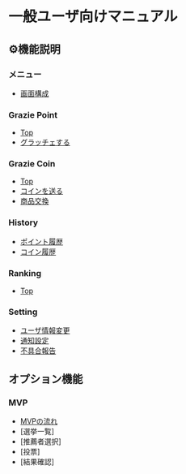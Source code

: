 # 一般ユーザ向けマニュアル

## ⚙️機能説明

### メニュー
- [画面構成](メニュー/menu01.md)

### Grazie Point
- [Top](GraziePoint/grazie01.md)
- [グラッチェする](GraziePoint/grazie02.md)

### Grazie Coin
- [Top](GrazieCoin/coin01.md)
- [コインを送る](GrazieCoin/coin02.md)
- [商品交換](GrazieCoin/coin03.md)

### History
- [ポイント履歴](History/history01.md)
- [コイン履歴](History/history02.md)

### Ranking
- [Top](Ranking/ranking01.md)

### Setting
- [ユーザ情報変更](Setting/setting01.md)
- [通知設定](Setting/setting02.md)
- [不具合報告](Setting/setting03.md)

## オプション機能

### MVP
- [MVPの流れ](../管理者機能/オプション機能/option02.md)
- [選挙一覧]
- [推薦者選択]
- [投票]
- [結果確認]



